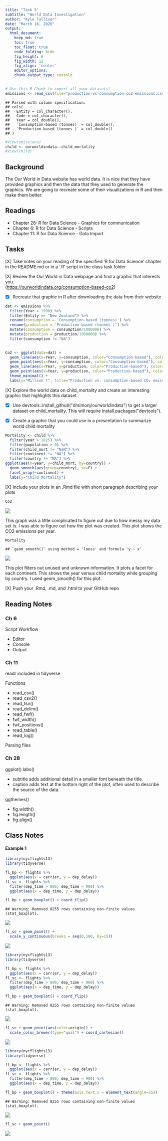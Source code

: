 ```yaml
---
title: "Task 5"  
subtitle: "World Data Investigation"
author: "Kyle Tolliver"
date: "March 16, 2020"
output:
  html_document:  
    keep_md: true
    toc: true
    toc_float: true
    code_folding: hide
    fig_height: 6
    fig_width: 12
    fig_align: 'center'
    editor_options: 
    chunk_output_type: console
---
```







```r
# Use this R-Chunk to import all your datasets!
emissions <- read_csv(file="production-vs-consumption-co2-emissions.csv")
```

```
## Parsed with column specification:
## cols(
##   Entity = col_character(),
##   Code = col_character(),
##   Year = col_double(),
##   `Consumption-based (tonnes)` = col_double(),
##   `Production-based (tonnes )` = col_double()
## )
```

```r
#View(emissions)
child <- ourworldindata::child_mortality 
#View(child)
```

## Background

The Our World in Data website has world data. It is nice that they have provided graphics and then the data that they used to generate the graphics. We are going to recreate some of their visualizations in R and then make them better.

## Readings

* Chapter 28: R for Data Science - Graphics for communication
* Chapter 6: R for Data Science - Scripts
* Chapter 11: R for Data Science - Data Import

## Tasks

[X] Take notes on your reading of the specified ‘R for Data Science’ chapter in the README.md or in a ‘.R’ script in the class task folder

[X] Review the Our World in Data webpage and find a graphic that interests you.  
(https://ourworldindata.org/consumption-based-co2)

* [X] Recreate that graphic in R after downloading the data from their website


```r
dat <- emissions %>%
  filter(Year > 1990) %>% 
  filter(Entity == "New Zealand") %>% 
  rename(consumption = 'Consumption-based (tonnes)') %>% 
  rename(production = 'Production-based (tonnes )') %>%
  mutate(consumption = consumption/1000000) %>% 
  mutate(production = production/1000000) %>% 
  filter(consumption != "NA") 
  

Co2 <- ggplot(data=dat) + 
  geom_line(aes(x=Year, y=consumption, color="Consumption-based"), color="red") +
  geom_point(aes(x=Year, y=consumption, color="Consumption-based"), color="red") +
  geom_line(aes(x=Year, y=production, color="Production-based"), color="blue") + 
  geom_point(aes(x=Year, y=production, color="Production-based"), color="blue") +
  theme_minimal() +
  labs(y="Million t", title="Production vs. consumption-based CO₂ emissions", subtitle = "New Zealand")
```

[X] Explore the world data on child_mortality and create an interesting graphic that highlights this dataset.

* [X] Use devtools::install_github("drsimonj/ourworldindata") to get a larger dataset on child_mortality. This will require install.packages("devtools").
* [X] Create a graphic that you could use in a presentation to summarize world child mortality


```r
Mortality <- child %>% 
  filter(year > 1825) %>% 
  filter(population > 0) %>% 
  filter(child_mort != "NaN") %>%
  filter(continent != "NA") %>%
  filter(country != "NA") %>%
ggplot(aes(x=year, y=child_mort, by=country)) +
  geom_smooth(aes(group=country), se=F) +
  facet_wrap(~continent) +
  labs(y="Child Mortality")
```

[X] Include your plots in an .Rmd file with short paragraph describing your plots


```r
Co2
```

![](Tsk5_files/figure-html/unnamed-chunk-4-1.png)<!-- -->

This graph was a little complicated to figure out due to how messy my data set is. I was able to figure out how the plot was created. This plot shows the CO2 emissions per year.


```r
Mortality 
```

```
## `geom_smooth()` using method = 'loess' and formula 'y ~ x'
```

![](Tsk5_files/figure-html/unnamed-chunk-5-1.png)<!-- -->

This plot fliters out unused and unknown information. It plots a facet for each continent. This shows the year versus child mortality while grouping by country. I used geom_smooth() for this plot.  

[X] Push your .Rmd, .md, and .html to your GitHub repo

## Reading Notes

### Ch 6

Script Workflow

* Editor
* Console
* Output

### Ch 11

readr included in tidyverse

Functions

* read_csv()
* read_csv2()
* read_tsv()
* read_delim()
* read_fwf()
* fwf_width()
* fwf_positions()
* read_table()
* read_log()

Parsing files

### Ch 28

ggplot() labs()

* subtitle adds additional detail in a smaller font beneath the title.
* caption adds text at the bottom right of the plot, often used to describe the source of the data.

ggthemes() 

* fig.width()
* fig.length()
* fig.align()

## Class Notes

#### Example 1

```r
library(nycflights13)
library(tidyverse)

fl_bp <- flights %>%
  ggplot(aes(x = carrier, y = dep_delay))
fl_sc <- flights %>%
  filter(dep_time > 800, dep_time < 900) %>%
  ggplot(aes(x = dep_time, y = dep_delay))

fl_bp + geom_boxplot() + coord_flip()
```

```
## Warning: Removed 8255 rows containing non-finite values (stat_boxplot).
```

![](Tsk5_files/figure-html/unnamed-chunk-6-1.png)<!-- -->

```r
fl_sc + geom_point() + 
  scale_y_continuous(breaks = seq(0,100, by=15)) 
```

![](Tsk5_files/figure-html/unnamed-chunk-6-2.png)<!-- -->


```r
library(nycflights13)
library(tidyverse)

fl_bp <- flights %>%
  ggplot(aes(x = carrier, y = dep_delay))
fl_sc <- flights %>%
  filter(dep_time > 800, dep_time < 900) %>%
  ggplot(aes(x = dep_time, y = dep_delay))

fl_bp + geom_boxplot() + coord_flip()
```

```
## Warning: Removed 8255 rows containing non-finite values (stat_boxplot).
```

![](Tsk5_files/figure-html/unnamed-chunk-7-1.png)<!-- -->

```r
fl_sc + geom_point(aes(color=origin)) + 
  scale_color_brewer(type="qual") + coord_cartesian()
```

![](Tsk5_files/figure-html/unnamed-chunk-7-2.png)<!-- -->


```r
library(nycflights13)
library(tidyverse)

fl_bp <- flights %>%
  ggplot(aes(x = carrier, y = dep_delay))
fl_sc <- flights %>%
  filter(dep_time > 800, dep_time < 900) %>%
  ggplot(aes(x = dep_time, y = dep_delay))

fl_bp + geom_boxplot() + theme(axis.text.x = element_text(angle=35))
```

```
## Warning: Removed 8255 rows containing non-finite values (stat_boxplot).
```

![](Tsk5_files/figure-html/unnamed-chunk-8-1.png)<!-- -->

```r
fl_sc + geom_point()  
```

![](Tsk5_files/figure-html/unnamed-chunk-8-2.png)<!-- -->
